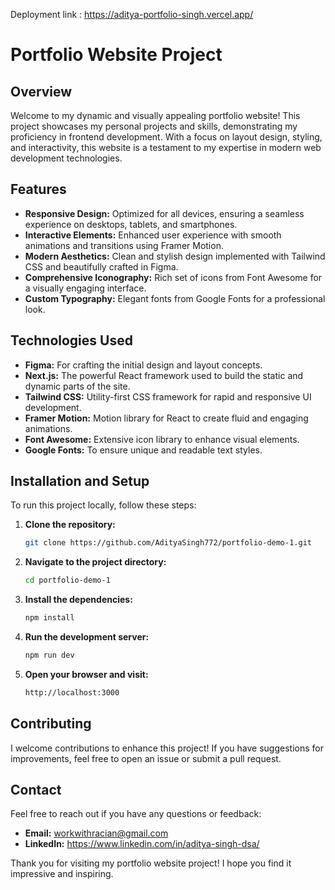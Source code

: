 Deployment link : https://aditya-portfolio-singh.vercel.app/
# Portfolio Website Project

## Overview
Welcome to my dynamic and visually appealing portfolio website! This project showcases my personal projects and skills, demonstrating my proficiency in frontend development. With a focus on layout design, styling, and interactivity, this website is a testament to my expertise in modern web development technologies.

## Features
- **Responsive Design:** Optimized for all devices, ensuring a seamless experience on desktops, tablets, and smartphones.
- **Interactive Elements:** Enhanced user experience with smooth animations and transitions using Framer Motion.
- **Modern Aesthetics:** Clean and stylish design implemented with Tailwind CSS and beautifully crafted in Figma.
- **Comprehensive Iconography:** Rich set of icons from Font Awesome for a visually engaging interface.
- **Custom Typography:** Elegant fonts from Google Fonts for a professional look.

## Technologies Used
- **Figma:** For crafting the initial design and layout concepts.
- **Next.js:** The powerful React framework used to build the static and dynamic parts of the site.
- **Tailwind CSS:** Utility-first CSS framework for rapid and responsive UI development.
- **Framer Motion:** Motion library for React to create fluid and engaging animations.
- **Font Awesome:** Extensive icon library to enhance visual elements.
- **Google Fonts:** To ensure unique and readable text styles.


## Installation and Setup
To run this project locally, follow these steps:

1. **Clone the repository:**
   ```bash
   git clone https://github.com/AdityaSingh772/portfolio-demo-1.git
   ```
2. **Navigate to the project directory:**
   ```bash
   cd portfolio-demo-1
   ```
3. **Install the dependencies:**
   ```bash
   npm install
   ```
4. **Run the development server:**
   ```bash
   npm run dev
   ```
5. **Open your browser and visit:**
   ```bash
   http://localhost:3000
   ```

## Contributing
I welcome contributions to enhance this project! If you have suggestions for improvements, feel free to open an issue or submit a pull request.

## Contact
Feel free to reach out if you have any questions or feedback:
- **Email:** workwithracian@gmail.com
- **LinkedIn:** https://www.linkedin.com/in/aditya-singh-dsa/

Thank you for visiting my portfolio website project! I hope you find it impressive and inspiring.
